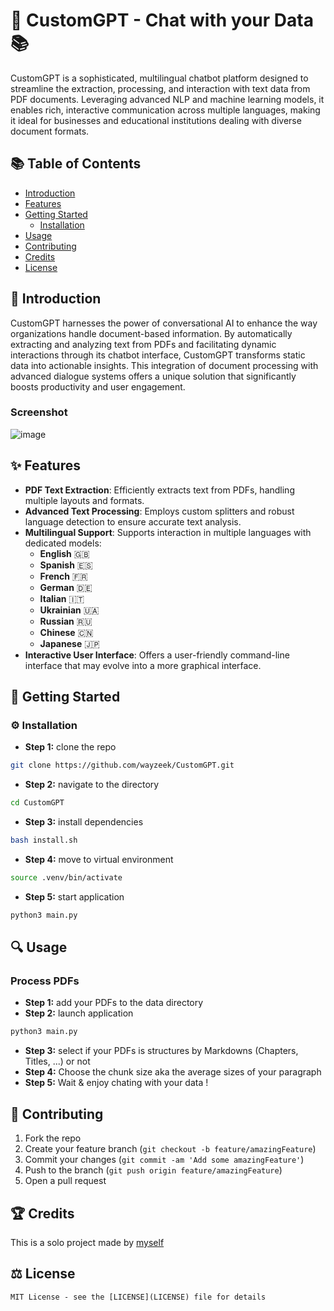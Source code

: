 # 🤖 CustomGPT - Chat with your Data 📚 

CustomGPT is a sophisticated, multilingual chatbot platform designed to streamline the extraction, processing, and interaction with text data from PDF documents. Leveraging advanced NLP and machine learning models, it enables rich, interactive communication across multiple languages, making it ideal for businesses and educational institutions dealing with diverse document formats.

## 📚 Table of Contents

- [Introduction](#introduction)
- [Features](#features)
- [Getting Started](#getting-started)
  - [Installation](#installation)
- [Usage](#usage)
- [Contributing](#contributing)
- [Credits](#credits)
- [License](#license)

## 📖 Introduction

CustomGPT harnesses the power of conversational AI to enhance the way organizations handle document-based information. By automatically extracting and analyzing text from PDFs and facilitating dynamic interactions through its chatbot interface, CustomGPT transforms static data into actionable insights. This integration of document processing with advanced dialogue systems offers a unique solution that significantly boosts productivity and user engagement.

### Screenshot
![image](https://github.com/wayzeek/CustomGPT/assets/112975047/4b5da2d6-a2ed-4043-965b-e603c493a5e8)



## ✨ Features

- **PDF Text Extraction**: Efficiently extracts text from PDFs, handling multiple layouts and formats.
- **Advanced Text Processing**: Employs custom splitters and robust language detection to ensure accurate text analysis.
- **Multilingual Support**: Supports interaction in multiple languages with dedicated models:
  - **English** 🇬🇧
  - **Spanish** 🇪🇸
  - **French** 🇫🇷
  - **German** 🇩🇪
  - **Italian** 🇮🇹
  - **Ukrainian** 🇺🇦
  - **Russian** 🇷🇺
  - **Chinese** 🇨🇳
  - **Japanese** 🇯🇵
- **Interactive User Interface**: Offers a user-friendly command-line interface that may evolve into a more graphical interface.

## 🚀 Getting Started

### ⚙️ Installation
- **Step 1:** clone the repo
```bash
git clone https://github.com/wayzeek/CustomGPT.git
```
- **Step 2:** navigate to the directory
```bash
cd CustomGPT
```
- **Step 3:** install dependencies
```bash
bash install.sh
```
- **Step 4:** move to virtual environment
```bash
source .venv/bin/activate
```
- **Step 5:** start application
```bash
python3 main.py 
```

## 🔍 Usage

### Process PDFs
- **Step 1:** add your PDFs to the data directory
- **Step 2:** launch application
```python
python3 main.py
```
- **Step 3:** select if your PDFs is structures by Markdowns (Chapters, Titles, ...) or not
- **Step 4:** Choose the chunk size aka the average sizes of your paragraph
- **Step 5:** Wait & enjoy chating with your data !

## 🤝 Contributing

1. Fork the repo
2. Create your feature branch (`git checkout -b feature/amazingFeature`)
3. Commit your changes (`git commit -am 'Add some amazingFeature'`)
4. Push to the branch (`git push origin feature/amazingFeature`)
5. Open a pull request

## 🏆 Credits

This is a solo project made by [myself](https://github.com/wayzeek)

## ⚖️ License

```
MIT License - see the [LICENSE](LICENSE) file for details
```

